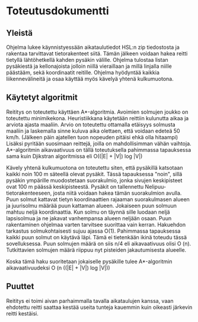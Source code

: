 # Toteutusdokumentti

## Yleistä
Ohjelma lukee käynnistyessään aikataulutiedot HSL:n zip tiedostosta ja rakentaa tarvittavat tietorakenteet siitä. Tämän jälkeen voidaan hakea reitti tietyllä lähtöhetkellä kahden pysäkin välille. Ohjelma tulostaa listan pysäkiestä ja kellonajoista jolloin niillä vieraillaan ja millä linjalla niille päästääm, sekä koordinaatit reitille. Ohjelma hyödyntää kaikkia liikennevälineitä ja osaa käyttää myös kävelyä yhtenä kulkumuotona.

## Käytetyt algoritmit
Reititys on toteutettu käyttäen A*-algoritmia. Avoimien solmujen joukko on toteutettu minimikekona. Heuristiikkana käytetään reittiin kulunutta aikaa ja arviota ajasta maaliin. Arvio on toteutettu ottamalla etäisyys solmusta maaliin ja laskemalla sinne kuluva aika olettaen, että voidaan edeteä 50 km/h. (Jälkeen päin ajatellen tuon nopeuden pitäisi ehkä olla hitaampi) Lisäksi pyritään suosimaan reittejä, joilla on mahdollisimman vähän vaihtoja.
A*-algoritmin aikavaativuus on tällä toteutuksella pahimmassa tapauksessa sama kuin Djikstran algoritmissa eli O((|E| + |V|) log |V|)

Kävely yhtenä kulkumuotona on toteutettu siten, että pysäkillä katsotaan kaikki noin 100 m säteellä olevat pysäkit. Tässä tapauksessa "noin", sillä pysäkin ympärille muodostetaan suorakulmio, jonka sivujen keskipisteet ovat 100 m päässä keskipisteestä.
Pysäkit on tallennettu Nelipuu-tietorakenteeseen, josta niitä voidaan hakea tämän suorakulmion avulla. Puun solmut kattavat tietyn koordinaattien rajaaman suorakulmasen alueen ja juurisolmu määrää puun kattaman alueen. Jokaiseen puun solmuun mahtuu neljä koordinaattia. Kun solmu on täynnä sille luodaan neljä lapsisolmua ja ne jakavat vanhempansa alueen neljään osaan. Puun rakentaminen ohjelmaa varten tarvitsee suorittaa vain kerran.
Hakuehdon tarkastus solmukohtaisesti sujuu ajassa O(1). Pahimmassa tapauksessa kaikki puun solmut on käytävä läpi. Tämä ei tietenkään ikinä toteudu tässä sovelluksessa. Puun solmujen määrä on siis n/4 eli aikavaativuus olisi O (n). Tutkittavien solmujen määrä riippuu nyt pisteiden jakautumisesta alueelle.

Koska tämä haku suoritetaan jokaiselle pysäkille tulee A*-algoritmin aikavaativuudeksi O (n ((|E| + |V|) log |V|))

## Puuttet
Reititys ei toimi aivan parhaimmalla tavalla aikataulujen kanssa, vaan ehdotettu reitti saattaa kestää useita tunteja kauemmin kuin oikeasti järkevin reitti kestäisi.
